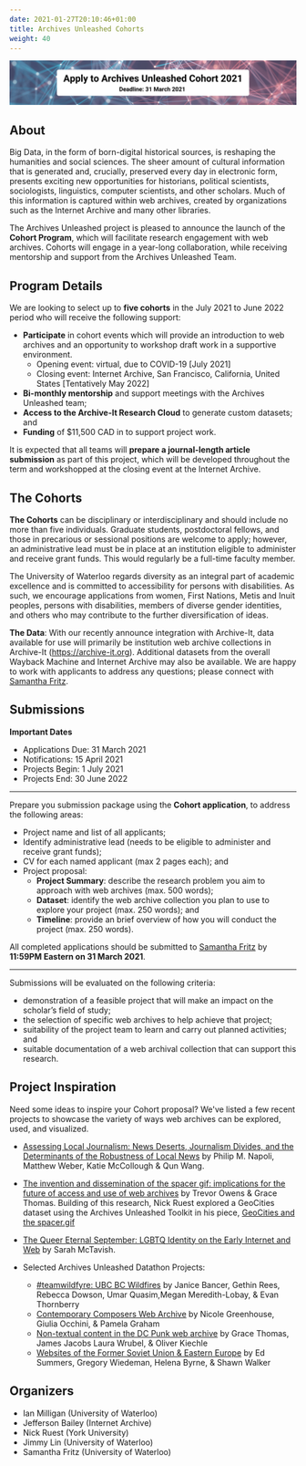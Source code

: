```yaml
---
date: 2021-01-27T20:10:46+01:00
title: Archives Unleashed Cohorts
weight: 40
---
```


![logo](/images/AUCo-banner.png)

## About

Big Data, in the form of born-digital historical sources, is reshaping the humanities and social sciences. The sheer amount of cultural information that is generated and, crucially, preserved every day in electronic form, presents exciting new opportunities for historians, political scientists, sociologists, linguistics, computer scientists, and other scholars. Much of this information is captured within web archives, created by organizations such as the Internet Archive and many other libraries.

The Archives Unleashed project is pleased to announce  the launch of the **Cohort Program**, which will facilitate research engagement with web archives. Cohorts will engage in a year-long collaboration, while receiving mentorship and support from the Archives Unleashed Team.

## Program Details

We are looking to select up to **five cohorts** in the July 2021 to June 2022 period who will receive the following support:

* **Participate** in cohort events which will provide an introduction to web archives and an opportunity to workshop draft work in a supportive environment.
	* Opening event: virtual, due to COVID-19 [July 2021]
	* Closing event: Internet Archive, San Francisco, California, United States [Tentatively May 2022]
* **Bi-monthly mentorship** and support meetings with the Archives Unleashed team;
* **Access to the Archive-It Research Cloud** to generate custom datasets; and
* **Funding** of $11,500 CAD in to support project work.

It is expected that all teams will **prepare a journal-length article submission** as part of this project, which will be developed throughout the term and workshopped at the closing event at the Internet Archive.

## The Cohorts

**The Cohorts** can be disciplinary or interdisciplinary and should include no more than five individuals. Graduate students, postdoctoral fellows, and those in precarious or sessional positions are welcome to apply; however, an administrative lead must be in place at an institution eligible to administer and receive grant funds. This would regularly be a full-time faculty member.

The University of Waterloo regards diversity as an integral part of academic excellence and is committed to accessibility for persons with disabilities. As such, we encourage applications from women, First Nations, Metis and Inuit peoples, persons with disabilities, members of diverse gender identities, and others who may contribute to the further diversification of ideas.

**The Data**: With our recently announce integration with Archive-It, data available for use will primarily be institution web archive collections in Archive-It (https://archive-it.org). Additional datasets from the overall Wayback Machine and Internet Archive may also be available. We are happy to work with applicants to address any questions; please connect with [Samantha Fritz](mailto:samantha.fritz@uwaterloo.ca).

## Submissions

**Important Dates**

* Applications Due: 31 March 2021
* Notifications: 15 April 2021
* Projects Begin: 1 July 2021
* Projects End: 30 June 2022
---

Prepare you submission package using the **Cohort application**, to address the following areas:

* Project name and list of all applicants;
* Identify administrative lead (needs to be eligible to administer and receive grant funds);
* CV for each named applicant (max 2 pages each); and
* Project proposal:
	* **Project Summary**: describe the research problem you aim to approach with web archives (max. 500 words);
	* **Dataset**: identify the web archive collection you plan to use to explore your project (max. 250 words); and
	* **Timeline**: provide an brief overview of how you will conduct the project (max. 250 words).

All completed applications should be submitted to [Samantha Fritz](mailto:samantha.fritz@uwaterloo.ca) by **11:59PM Eastern on 31 March 2021**. 

---
Submissions will be evaluated on the following criteria:
* demonstration of a feasible project that will make an impact on the scholar’s field of study;
* the selection of specific web archives to help achieve that project;
* suitability of the project team to learn and carry out planned activities; and
* suitable documentation of a web archival collection that can support this research.

## Project Inspiration

Need some ideas to inspire your Cohort proposal? We've listed a few recent projects to showcase the variety of ways web archives can be explored, used, and visualized.

* [Assessing Local Journalism: News Deserts, Journalism Divides, and the Determinants of the Robustness of Local News](https://dewitt.sanford.duke.edu/wp-content/uploads/2018/08/Assessing-Local-Journalism_100-Communities.pdf) by Philip M. Napoli, Matthew Weber, Katie McCollough & Qun Wang. 
* [The invention and dissemination of the spacer gif: implications for the future of access and use of web archives](https://doi.org/10.1007/s42803-019-00006-8) by Trevor Owens & Grace Thomas. Building of this research, Nick Ruest explored a GeoCities dataset using the Archives Unleashed Toolkit in his piece, [GeoCities and the spacer.gif](https://news.archivesunleashed.org/geocities-and-the-spacer-gif-6a0f70e7ad5d)
* [The Queer Eternal September: LGBTQ Identity on the Early Internet and Web](https://uwspace.uwaterloo.ca/handle/10012/16336) by Sarah McTavish.

* Selected Archives Unleashed Datathon Projects:
	* [#teamwildfyre: UBC BC Wildfires](/images/vancouver-wildfyre.pdf) by Janice Bancer, Gethin Rees, Rebecca Dowson, Umar Quasim,Megan Meredith-Lobay, & Evan Thornberry
	* [Contemporary Composers Web Archive](/images/NY-project-composers.pdf) by Nicole Greenhouse, Giulia Occhini, & Pamela Graham
	* [Non-textual content in the DC Punk web archive](/images/Washington-Group-DCPunkMediaUnleashed.pdf) by Grace Thomas, James Jacobs Laura Wrubel, & Oliver Kiechle
	* [Websites of the Former Soviet Union & Eastern Europe](/images/Washington-Group-Kompromat.pdf) by Ed Summers, Gregory Wiedeman, Helena Byrne, & Shawn Walker
	
## Organizers

* Ian Milligan (University of Waterloo) 
* Jefferson Bailey (Internet Archive) 
* Nick Ruest (York University)
* Jimmy Lin (University of Waterloo)
* Samantha Fritz (University of Waterloo)